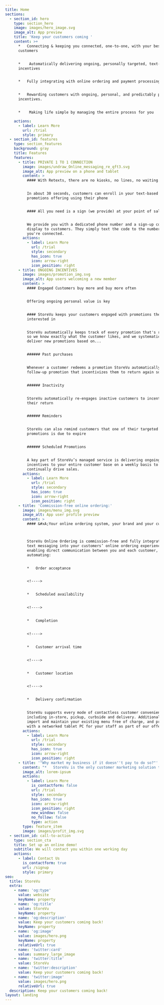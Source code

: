 ```yaml
---
title: Home
sections:
  - section_id: hero
    type: section_hero
    image: images/hero_image.svg
    image_alt: App preview
    title: 'Keep your customers coming '
    content: >+
      *   Connecting & keeping you connected, one-to-one, with your best
      customers


      *    Automatically delivering ongoing, personally targeted, text-based
      incentives


      *   Fully integrating with online ordering and payment processing 


      *   Rewarding customers with ongoing, personal, and predictably profitable
      incentives.


      *    Making life simple by managing the entire process for you

    actions:
      - label: Learn More
        url: /trial
        style: primary
  - section_id: features
    type: section_features
    background: gray
    title: Features
    features:
      - title: PRIVATE 1 TO 1 CONNECTION
        image: images/undraw_Online_messaging_re_qft3.svg
        image_alt: App preview on a phone and tablet
        content: >
          #### With Retexts, there are no kiosks, no lines, no waiting...


          In about 30 seconds, customers can enroll in your text-based
          promotions offering using their phone


          #### All you need is a sign (we provide) at your point of sale


          We provide you with a dedicated phone number and a sign-up code to
          display to customers. They simply text the code to the number, and
          you're connected.
        actions:
          - label: Learn More
            url: /trial
            style: secondary
            has_icon: true
            icon: arrow-right
            icon_position: right
      - title: ONGOING INCENTIVES
        image: images/promotion_img.svg
        image_alt: App users welcoming a new member
        content: >
          #### Engaged Customers buy more and buy more often


          Offering ongoing personal value is key


          #### StoreVu keeps your customers engaged with promotions they are
          interested in


          StoreVu automatically keeps track of every promotion that's redeemed
          so we know exactly what the customer likes, and we systematically
          deliver new promotions based on...


          ###### Past purchases


          Whenever a customer redeems a promotion StoreVu automatically sends a
          follow-up promotion that incentivizes them to return again sooner


          ###### Inactivity


          StoreVu automatically re-engages inactive customers to incentivize
          their return


          ###### Reminders


          StoreVu can also remind customers that one of their targeted
          promotions is due to expire


          ###### Scheduled Promotions


          A key part of StoreVu’s managed service is delivering ongoing
          incentives to your entire customer base on a weekly basis to
          continually drive sales.
        actions:
          - label: Learn More
            url: /trial
            style: secondary
            has_icon: true
            icon: arrow-right
            icon_position: right
      - title: 'Commission-free online ordering:'
        image: images/menu_img.svg
        image_alt: App user profile preview
        content: >
          #### &#xA;Your online ordering system, your brand and your customers



          StoreVu Online Ordering is commission-free and fully integrates 2-way
          text messaging into your customers’ online ordering experience
          enabling direct communication between you and each customer, fully
          automating:


          *   Order acceptance


          <!---->


          *   Scheduled availability


          <!---->


          *   Completion


          <!---->


          *   Customer arrival time


          <!---->


          *   Customer location


          <!---->


          *   Delivery confirmation


          StoreVu supports every mode of contactless customer convenience
          including in-store, pickup, curbside and delivery. Additionally we
          import and maintain your existing menu free of charge, and provide you
          with a networked tablet PC for your staff as part of our offering.
        actions:
          - label: Learn More
            url: /trial
            style: secondary
            has_icon: true
            icon: arrow-right
            icon_position: right
      - title: '"Why market my business if it doesn''t pay to do so?"'
        content: "*   StoreVu is the only customer marketing solution that can guarantee your local business a profit. On average our clients continue to increase the size of their customer bases, while achieving promotional redemption rates in excess of 20%\n\n<!---->\n\n*   Every promotion that we create allows you to name your profit ahead of time \_ \_ \_ \_ \_ \_ \_ \_ \_ \_ \_ \_ \_ \_ \_ \_ \_ \_ \_ \_ \_ \_ \_ \_ \_ \_\n\n#### \uFEFFWe also control:\_\n\n*   When promotions expire on a customer-by-customer basis.\n\n<!---->\n\n*   How many times each promotion can be redeemed, in total and by individual customer.\n\n<!---->\n\n*   And since we track every redemption, we can individually target customers with incentives that they are most likely to redeem.\n\n<!---->\n\n*   Most importantly, we track and analyze\_every promotion\_so you know what’s working best.\n"
        image_alt: lorem-ipsum
        actions:
          - label: Learn More
            is_contactform: false
            url: /trial
            style: secondary
            has_icon: true
            icon: arrow-right
            icon_position: right
            new_window: false
            no_follow: false
            type: action
        type: feature_item
        image: images/profit_img.svg
  - section_id: call-to-action
    type: section_cta
    title: Set up an online demo!
    subtitle: We will contact you within one working day
    actions:
      - label: Contact Us
        is_contactform: true
        url: /signup
        style: primary
seo:
  title: StoreVu
  extra:
    - name: 'og:type'
      value: website
      keyName: property
    - name: 'og:title'
      value: StoreVu
      keyName: property
    - name: 'og:description'
      value: Keep your customers coming back!
      keyName: property
    - name: 'og:image'
      value: images/hero.png
      keyName: property
      relativeUrl: true
    - name: 'twitter:card'
      value: summary_large_image
    - name: 'twitter:title'
      value: StoreVu
    - name: 'twitter:description'
      value: Keep your customers coming back!
    - name: 'twitter:image'
      value: images/hero.png
      relativeUrl: true
  description: Keep your customers coming back!
layout: landing
---
```


